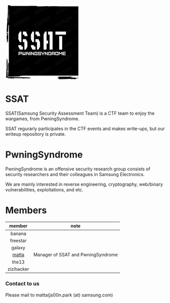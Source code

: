 ![img](ssat_logo_black_small.png)

# SSAT 

SSAT(Samsung Security Assessment Team) is a CTF team to enjoy the wargames, from PwningSyndrome.

SSAT regurarly participates in the CTF events and makes write-ups, but our writeup repository is private.

# PwningSyndrome

PwningSyndrome is an offensive security research group consists of security researchers and their colleagues in Samsung Electronics.

We are mainly interested in reverse engineering, cryptography, web/binary vulnerabilities, exploitations, and etc.

# Members

| member       | note         |
|:------------:|:-------:|
| banana       |         |
| freestar     |         |
| galaxy       |         |
| [matta](https://me.matta.kr) | Manager of SSAT and PwningSyndrome |
| the13        |         |
| zizihacker   |         |



### Contact to us

Please mail to matta(js00n.park (at) samsung.com)
